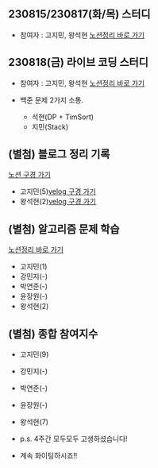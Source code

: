 ## 230815/230817(화/목) 스터디
- 참여자 : 고지민, 왕석현
[노션정리 바로 가기](https://www.notion.so/ready-for-dev/823e2f0fdbac4721a68716964d41a916)

## 230818(금) 라이브 코딩 스터디
- 참여자 : 고지민, 왕석현
[노션정리 바로 가기](https://www.notion.so/ready-for-dev/4-23-08-18-17-19-55c69f38cb16493da2f0c16e6365c666)

- 백준 문제 2가지 소통.
    - 석현(DP + TimSort)
    - 지민(Stack)

## (별첨) 블로그 정리 기록
[노션 구경 가기](https://www.notion.so/ready-for-dev/4-_-_-5eb5227322cd43bb8dc6a45af72c9a34)
- 고지민(5)[velog 구경 가기](https://velog.io/@wlals425315)
- 왕석현(2)[velog 구경 가기](https://velog.io/@wsh096)

## (별첨) 알고리즘 문제 학습
[노션정리 바로 가기](https://www.notion.so/ready-for-dev/5698acf6007f4d298a8d7b9dc8c81c8d?v=1eb079e5617e4fdd832629953102b3f0)
- 고지민(1)
- 강민지(-)
- 박연준(-)
- 윤장원(-)
- 왕석현(2)

## (별첨) 종합 참여지수
- 고지민(9)
- 강민지(-)
- 박연준(-)
- 윤장원(-)
- 왕석현(7)

- p.s. 4주간 모두모두 고생하셨습니다!
- 계속 화이팅하시죠!!